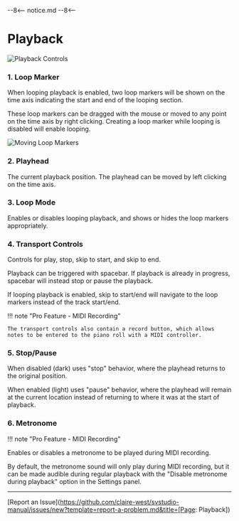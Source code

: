 --8<--
notice.md
--8<--

# Playback

![Playback Controls](../img/quickstart/playback-controls.png)

### 1. Loop Marker
When looping playback is enabled, two loop markers will be shown on the time axis indicating the start and end of the looping section.

These loop markers can be dragged with the mouse or moved to any point on the time axis by right clicking. Creating a loop marker while looping is disabled will enable looping.

![Moving Loop Markers](../img/quickstart/create-loop-marker.png)

### 2. Playhead
The current playback position. The playhead can be moved by left clicking on the time axis.

### 3. Loop Mode
Enables or disables looping playback, and shows or hides the loop markers appropriately.

### 4. Transport Controls
Controls for play, stop, skip to start, and skip to end.

Playback can be triggered with spacebar. If playback is already in progress, spacebar will instead stop or pause the playback.

If looping playback is enabled, skip to start/end will navigate to the loop markers instead of the track start/end.


!!! note "Pro Feature - MIDI Recording"

    The transport controls also contain a record button, which allows notes to be entered to the piano roll with a MIDI controller.

### 5. Stop/Pause
When disabled (dark) uses "stop" behavior, where the playhead returns to the original position.

When enabled (light) uses "pause" behavior, where the playhead will remain at the current location instead of returning to where it was at the start of playback.

### 6. Metronome
!!! note "Pro Feature - MIDI Recording"

Enables or disables a metronome to be played during MIDI recording.

By default, the metronome sound will only play during MIDI recording, but it can be made audible during regular playback with the "Disable metronome during playback" option in the Settings panel.

---

[Report an Issue](https://github.com/claire-west/svstudio-manual/issues/new?template=report-a-problem.md&title=[Page: Playback])
